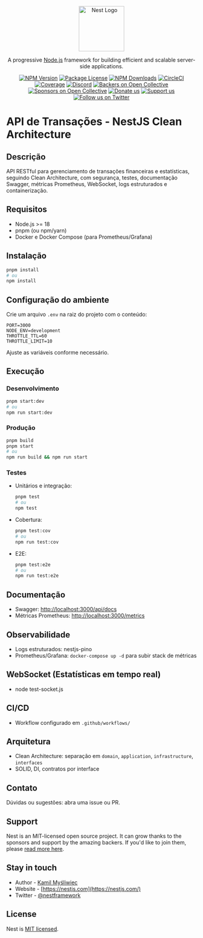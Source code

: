 <p align="center">
  <a href="http://nestjs.com/" target="blank"><img src="https://nestjs.com/img/logo-small.svg" width="120" alt="Nest Logo" /></a>
</p>

[circleci-image]: https://img.shields.io/circleci/build/github/nestjs/nest/master?token=abc123def456
[circleci-url]: https://circleci.com/gh/nestjs/nest

  <p align="center">A progressive <a href="http://nodejs.org" target="_blank">Node.js</a> framework for building efficient and scalable server-side applications.</p>
    <p align="center">
<a href="https://www.npmjs.com/~nestjscore" target="_blank"><img src="https://img.shields.io/npm/v/@nestjs/core.svg" alt="NPM Version" /></a>
<a href="https://www.npmjs.com/~nestjscore" target="_blank"><img src="https://img.shields.io/npm/l/@nestjs/core.svg" alt="Package License" /></a>
<a href="https://www.npmjs.com/~nestjscore" target="_blank"><img src="https://img.shields.io/npm/dm/@nestjs/common.svg" alt="NPM Downloads" /></a>
<a href="https://circleci.com/gh/nestjs/nest" target="_blank"><img src="https://img.shields.io/circleci/build/github/nestjs/nest/master" alt="CircleCI" /></a>
<a href="https://coveralls.io/github/nestjs/nest?branch=master" target="_blank"><img src="https://coveralls.io/repos/github/nestjs/nest/badge.svg?branch=master#9" alt="Coverage" /></a>
<a href="https://discord.gg/G7Qnnhy" target="_blank"><img src="https://img.shields.io/badge/discord-online-brightgreen.svg" alt="Discord"/></a>
<a href="https://opencollective.com/nest#backer" target="_blank"><img src="https://opencollective.com/nest/backers/badge.svg" alt="Backers on Open Collective" /></a>
<a href="https://opencollective.com/nest#sponsor" target="_blank"><img src="https://opencollective.com/nest/sponsors/badge.svg" alt="Sponsors on Open Collective" /></a>
  <a href="https://paypal.me/kamilmysliwiec" target="_blank"><img src="https://img.shields.io/badge/Donate-PayPal-ff3f59.svg" alt="Donate us"/></a>
    <a href="https://opencollective.com/nest#sponsor"  target="_blank"><img src="https://img.shields.io/badge/Support%20us-Open%20Collective-41B883.svg" alt="Support us"></a>
  <a href="https://twitter.com/nestframework" target="_blank"><img src="https://img.shields.io/twitter/follow/nestframework.svg?style=social&label=Follow" alt="Follow us on Twitter"></a>
</p>
  <!--[![Backers on Open Collective](https://opencollective.com/nest/backers/badge.svg)](https://opencollective.com/nest#backer)
  [![Sponsors on Open Collective](https://opencollective.com/nest/sponsors/badge.svg)](https://opencollective.com/nest#sponsor)-->

# API de Transações - NestJS Clean Architecture

## Descrição

API RESTful para gerenciamento de transações financeiras e estatísticas, seguindo Clean Architecture, com segurança, testes, documentação Swagger, métricas Prometheus, WebSocket, logs estruturados e containerização.

## Requisitos

- Node.js >= 18
- pnpm (ou npm/yarn)
- Docker e Docker Compose (para Prometheus/Grafana)

## Instalação

```bash
pnpm install
# ou
npm install
```

## Configuração do ambiente

Crie um arquivo `.env` na raiz do projeto com o conteúdo:

```
PORT=3000
NODE_ENV=development
THROTTLE_TTL=60
THROTTLE_LIMIT=10
```

Ajuste as variáveis conforme necessário.

## Execução

### Desenvolvimento

```bash
pnpm start:dev
# ou
npm run start:dev
```

### Produção

```bash
pnpm build
pnpm start
# ou
npm run build && npm run start
```

### Testes

- Unitários e integração:
  ```bash
  pnpm test
  # ou
  npm test
  ```
- Cobertura:
  ```bash
  pnpm test:cov
  # ou
  npm run test:cov
  ```
- E2E:
  ```bash
  pnpm test:e2e
  # ou
  npm run test:e2e
  ```

## Documentação

- Swagger: [http://localhost:3000/api/docs](http://localhost:3000/api/docs)
- Métricas Prometheus: [http://localhost:3000/metrics](http://localhost:3000/metrics)

## Observabilidade

- Logs estruturados: nestjs-pino
- Prometheus/Grafana: `docker-compose up -d` para subir stack de métricas

## WebSocket (Estatísticas em tempo real)

- node test-socket.js

## CI/CD

- Workflow configurado em `.github/workflows/`

## Arquitetura

- Clean Architecture: separação em `domain`, `application`, `infrastructure`, `interfaces`
- SOLID, DI, contratos por interface

## Contato

Dúvidas ou sugestões: abra uma issue ou PR.

## Support

Nest is an MIT-licensed open source project. It can grow thanks to the sponsors and support by the amazing backers. If you'd like to join them, please [read more here](https://docs.nestjs.com/support).

## Stay in touch

- Author - [Kamil Myśliwiec](https://twitter.com/kammysliwiec)
- Website - [https://nestjs.com](https://nestjs.com/)
- Twitter - [@nestframework](https://twitter.com/nestframework)

## License

Nest is [MIT licensed](https://github.com/nestjs/nest/blob/master/LICENSE).
